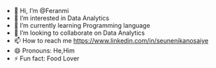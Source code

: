 - 👋 Hi, I’m @Feranmi
- 👀 I’m interested in Data Analytics 
- 🌱 I’m currently learning Programming language 
- 💞️ I’m looking to collaborate on Data Analytics 
- 📫 How to reach me https://www.linkedin.com/in/seunenikanosaiye
- 😄 Pronouns: He,Him
- ⚡ Fun fact: Food Lover

<!---
December0Seven/December0Seven is a ✨ special ✨ repository because its `README.md` (this file) appears on your GitHub profile.
You can click the Preview link to take a look at your changes.
--->
